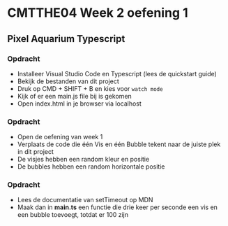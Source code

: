# CMTTHE04 Week 2 oefening 1

## Pixel Aquarium Typescript

### Opdracht

- Installeer Visual Studio Code en Typescript (lees de quickstart guide)
- Bekijk de bestanden van dit project
- Druk op CMD + SHIFT + B en kies voor `watch mode`
- Kijk of er een main.js file bij is gekomen
- Open index.html in je browser via localhost

### Opdracht

- Open de oefening van week 1
- Verplaats de code die één Vis en één Bubble tekent naar de juiste plek in dit project
- De visjes hebben een random kleur en positie
- De bubbles hebben een random horizontale positie

### Opdracht

- Lees de documentatie van setTimeout op MDN
- Maak dan in **main.ts** een functie die drie keer per seconde een vis en een bubble toevoegt, totdat er 100 zijn
